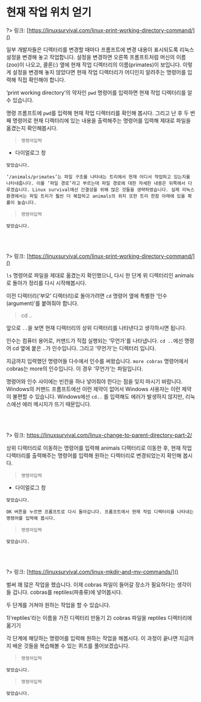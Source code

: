 # 현재 작업 위치 얻기

?> 링크: [https://linuxsurvival.com/linux-print-working-directory-command/]()

일부 개발자들은 디렉터리를 변경할 때마다 프롬프트에 변경 내용이 표시되도록 리눅스 설정을 변경해 놓고 작업합니다. 설정을 변경하면 오른쪽 프롬프트처럼 머신의 이름(zoo)이 나오고, 콜론(:) 옆에 현재 작업 디렉터리의 이름(primates)이 보입니다. 이렇게 설정을 변경해 놓지 않았다면 현재 작업 디렉터리가 어디인지 알려주는 명령어를 입력해 직접 확인해야 합니다.

‘print working directory’의 약자인 `pwd` 명령어를 입력하면 현재 작업 디렉터리를 알 수 있습니다.

명령 프롬프트에 `pwd`를 입력해 현재 작업 디렉터리를 확인해 봅시다. 그리고 난 후 두 번째 명령어로 현재 디렉터리에 있는 내용을 출력해주는 명령어를 입력해 제대로 파일을 옮겼는지 확인해봅시다.

> `명령어입력`

- 다이얼로그 창

```다이얼로그 창
맞았습니다.
```

```다이얼로그 창
‘/animals/primates’는 파일 구조를 나타내는 트리에서 현재 어디서 작업하고 있는지를 나타내줍니다. 이를 ‘파일 경로’라고 부르는데 파일 경로에 대한 자세한 내용은 뒤쪽에서 다루겠습니다. Linux survival에선 간결성을 위해 많은 것들을 생략하였습니다. 실제 리눅스 환경에서는 파일 트리가 훨씬 더 복잡하고 animals의 위치 또한 트리 한참 아래에 있을 확률이 높습니다.
```

> `명령어입력`

```다이얼로그 창
맞았습니다.
```

<br>
<br>

?> 링크: [https://linuxsurvival.com/linux-print-working-directory-command/]()

`ls` 명령어로 파일을 제대로 옮겼는지 확인했으니, 다시 한 단계 위 디렉터리인 animals로 돌아가 정리를 다시 시작해봅시다.

이전 디렉터리(‘부모’ 디렉터리)로 돌아가려면 `cd` 명령어 옆에 특별한 ‘인수(argument)’를 붙여줘야 합니다.

> cd ..

앞으로 `..`을 보면 현재 디렉터리의 상위 디렉터리를 나타낸다고 생각하시면 됩니다.

인수는 컴퓨터 용어로, 커맨드가 직접 실행되는 ‘무언가'를 나타냅니다. `cd ..`에선 명령어 cd 옆에 붙은 ..가 인수입니다. 그리고 ‘무언가'는 디렉터리 입니다.

지금까지 입력했던 명령어들 다수에서 인수를 써왔습니다. `more cobras` 명령어에서 cobras는 more의 인수입니다. 이 경우 ‘무언가'는 파일입니다.

명령어와 인수 사이에는 빈칸을 하나 넣어줘야 한다는 점을 잊지 마시기 바랍니다. Windows의 커맨드 프롬프트에선 이런 제약이 없어서 Windows 사용자는 이런 제약이 불편할 수 있습니다. Windows에선 `cd..`
를 입력해도 에러가 발생하지 않지만, 리눅스에선 에러 메시지가 뜨기 때문입니다.

<br>
<br>

?> 링크: [https://linuxsurvival.com/linux-change-to-parent-directory-part-2/
]()

상위 디렉터리로 이동하는 명령어를 입력해 animals 디렉터리로 이동한 후, 현재 작업 디렉터리를 출력해주는 명령어를 입력해 원하는 디렉터리로 변경되었는지 확인해 봅시다.

> `명령어입력`

- 다이얼로그 창

```다이얼로그 창
맞았습니다.
```

```다이얼로그 창
OK 버튼을 누르면 프롬프트로 다시 돌아갑니다. 프롬프트에서 현재 작업 디렉터리를 나타내는 명령어를 입력해 봅시다.
```

> `명령어입력`

```다이얼로그 창
맞았습니다.
```

<br>
<br>

?> 링크: [https://linuxsurvival.com/linux-mkdir-and-mv-commands/]()

벌써 꽤 많은 작업을 했습니다. 이제 cobras 파일이 들어갈 장소가 필요하다는 생각이 들 겁니다. cobras를 reptiles(파충류)에 넣어봅시다.

두 단계를 거쳐야 원하는 작업을 할 수 있습니다.

  1)‘reptiles’라는 이름을 가진 디렉터리 만들기
  2) cobras 파일을 reptiles 디렉터리에 옮기기

각 단계에 해당하는 명령어를 입력해 원하는 작업을 해봅시다. 이 과정이 끝나면 지금까지 배운 것들을 복습해볼 수 있는 퀴즈를 풀어보겠습니다.

> `명령어입력`

```다이얼로그 창
맞았습니다.
```

> `명령어입력`

```다이얼로그 창
맞았습니다.
```


